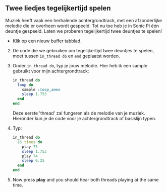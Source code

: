 ## Twee liedjes tegelijkertijd spelen

Muziek heeft vaak een herhalende achtergrondtrack, met een afzonderlijke melodie die er overheen wordt gespeeld. Tot nu toe heb je in Sonic Pi één deuntje gespeeld. Laten we proberen tegelijkertijd twee deuntjes te spelen!

- Klik op een nieuw buffer tabblad.

2. De code die we gebruiken om tegelijkertijd twee deuntjes te spelen, moet tussen `in_thread do` en `end` geplaatst worden.

3. Onder `in_thread do`, typ je jouw melodie. Hier heb ik een sample gebruikt voor mijn achtergrondtrack:
    
    ```ruby
    in_thread do
      loop do
        sample :loop_amen
        sleep 1.753
      end
    end       
    ```
    
    Deze eerste 'thread' zal fungeren als de melodie van je muziek. Hieronder kun je de code voor je achtergrondtrack of basislijn typen.

4. Typ:
    
    ```ruby
    in_thread do
      16.times do
        play 75
        sleep 1.753
        play 74
        sleep 0.25
      end
    end 
    ```

5. Now press **play** and you should hear both threads playing at the same time.